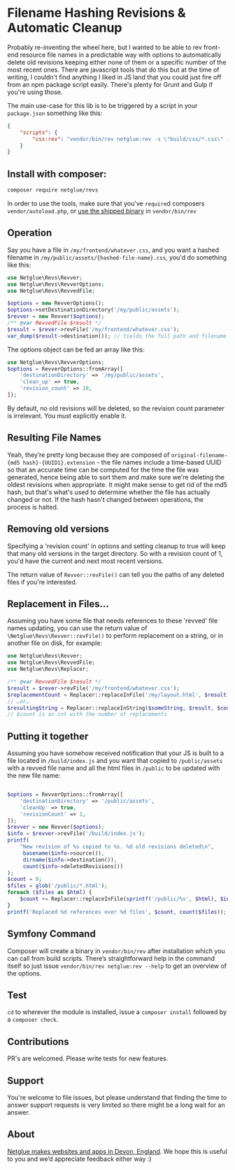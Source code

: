 # Filename Hashing Revisions & Automatic Cleanup

Probably re-inventing the wheel here, but I wanted to be able to rev front-end resource file names in a predictable way with options to automatically delete old revisions keeping either none of them or a specific number of the most recent ones. There are javascript tools that do this but at the time of writing, I couldn't find anything I liked in JS land that you could just fire off from an npm package script easily. There's plenty for Grunt and Gulp if you're using those.

The main use-case for this lib is to be triggered by a script in your `package.json` something like this:
```json
{
    "scripts": {
        "css:rev": "vendor/bin/rev netglue:rev -s \"build/css/*.css\" -t \"public/assets/css\" -d -c 1 -r \"module/layouts/*.phtml\""
    }
}
```

## Install with composer:
```bash
composer require netglue/revs
```
In order to use the tools, make sure that you've `require`d composers `vendor/autoload.php`, or [use the shipped binary](#symfony-command) in `vendor/bin/rev`

## Operation

Say you have a file in `/my/frontend/whatever.css`, and you want a hashed filename in `/my/public/assets/{hashed-file-name}.css`, you'd do something like this:

```php
use Netglue\Revs\Revver;
use Netglue\Revs\RevverOptions;
use Netglue\Revs\RevvedFile;

$options = new RevverOptions();
$options->setDestinationDirectory('/my/public/assets');
$revver = new Revver($options);
/** @var RevvedFile $result */
$result = $rever->revFile('/my/frontend/whatever.css');
var_dump($result->destination()); // Yields the full path and filename of the copied file.
```

The options object can be fed an array like this:
```php
use Netglue\Revs\RevverOptions;
$options = RevverOptions::fromArray([
    'destinationDirectory' => '/my/public/assets',
    'clean_up' => true,
    'revision_count' => 10,
]);
```

By default, no old revisions will be deleted, so the revision count parameter is irrelevant. You must explicitly enable it.

## Resulting File Names

Yeah, they’re pretty long because they are composed of `original-filename-{md5 hash}-{UUID1}.extension` - the file names include a time-based UUID so that an accurate time can be computed for the time the file was generated, hence being able to sort them and make sure we're deleting the oldest revisions when appropriate. It might make sense to get rid of the md5 hash, but that's what's used to determine whether the file has actually changed or not. If the hash hasn't changed between operations, the process is halted.

## Removing old versions

Specifying a 'revision count' in options and setting cleanup to true will keep that many old versions in the target directory. So with a revision count of 1, you'd have the current and next most recent versions.

The return value of `Revver::revFile()` can tell you the paths of any deleted files if you're interested.

## Replacement in Files…

Assuming you have some file that needs references to these 'revved' file names updating, you can use the return value of `\Netglue\Revs\Revver::revFile()` to perform replacement on a string, or in another file on disk, for example:

```php
use Netglue\Revs\Revver;
use Netglue\Revs\RevvedFile;
use Netglue\Revs\Replacer;

/** @var RevvedFile $result */
$result = $rever->revFile('/my/frontend/whatever.css');
$replacementCount = Replacer::replaceInFile('/my/layout.html', $result);
// …or…
$resultingString = Replacer::replaceInString($someString, $result, $count);
// $count is an int with the number of replacements
```

## Putting it together

Assuming you have somehow received notification that your JS is built to a file located in `/build/index.js` and you want that copied to `/public/assets` with a revved file name and all the html files in `/public` to be updated with the new file name:

```php

$options = RevverOptions::fromArray([
    'destinationDirectory' => '/public/assets',
    'cleanUp' => true,
    'revisionCount' => 1,
]);
$revver = new Revver($options);
$info = $revver->revFile('/build/index.js');
printf(
    "New revision of %s copied to %s. %d old revisions deleted\n",
     basename($info->source()),
     dirname($info->destination()),
     count($info->deletedRevisions())
);
$count = 0;
$files = glob('/public/*.html');
foreach ($files as $html) {
    $count += Replacer::replaceInFile(sprintf('/public/%s', $html), $info);
}
printf('Replaced %d references over %d files', $count, count($files));

```

## Symfony Command

Composer will create a binary in `vendor/bin/rev` after installation which you can call from build scripts. There’s straightforward help in the command itself so just issue `vendor/bin/rev netglue:rev --help` to get an overview of the options.

## Test

`cd` to wherever the module is installed, issue a `composer install` followed by a `composer check`.

## Contributions

PR's are welcomed. Please write tests for new features.

## Support

You're welcome to file issues, but please understand that finding the time to answer support requests is very limited
so there might be a long wait for an answer.


## About

[Netglue makes websites and apps in Devon, England](https://netglue.uk).
We hope this is useful to you and we’d appreciate feedback either way :)


